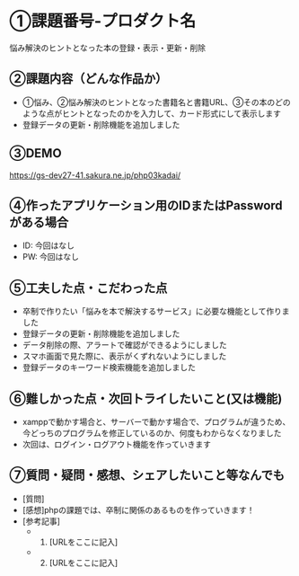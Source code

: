 # ①課題番号-プロダクト名

悩み解決のヒントとなった本の登録・表示・更新・削除

## ②課題内容（どんな作品か）

- ①悩み、②悩み解決のヒントとなった書籍名と書籍URL、③その本のどのような点がヒントとなったのかを入力して、カード形式にして表示します
- 登録データの更新・削除機能を追加しました

## ③DEMO

https://gs-dev27-41.sakura.ne.jp/php03kadai/

## ④作ったアプリケーション用のIDまたはPasswordがある場合

- ID: 今回はなし
- PW: 今回はなし
  
## ⑤工夫した点・こだわった点

- 卒制で作りたい「悩みを本で解決するサービス」に必要な機能として作りました
- 登録データの更新・削除機能を追加しました
- データ削除の際、アラートで確認ができるようにしました
- スマホ画面で見た際に、表示がくずれないようにしました
- 登録データのキーワード検索機能を追加しました

## ⑥難しかった点・次回トライしたいこと(又は機能)

- xamppで動かす場合と、サーバーで動かす場合で、プログラムが違うため、今どっちのプログラムを修正しているのか、何度もわからなくなりました
- 次回は、ログイン・ログアウト機能を作っていきます

## ⑦質問・疑問・感想、シェアしたいこと等なんでも

- [質問]
- [感想]phpの課題では、卒制に関係のあるものを作っていきます！
- [参考記事]
  - 1. [URLをここに記入]
  - 2. [URLをここに記入]
